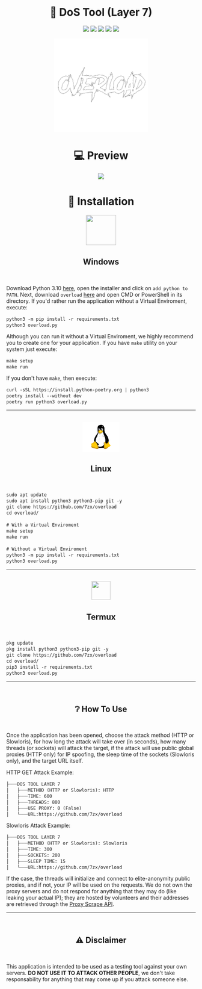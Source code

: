 <h1 align="center">📡 DoS Tool (Layer 7) </h1> 
<div align="center">
<img src="https://img.shields.io/badge/Made%20with-Python-1f425f.svg"> <img src="https://img.shields.io/github/license/7zx/overload"> <img src="https://img.shields.io/badge/code%20style-black-000000.svg"> <img src="https://img.shields.io/github/forks/7zx/overload?style=social"> <img src="https://img.shields.io/github/stars/7zx/overload?style=social">
</div>

<p align="center">
  <img src="https://raw.githubusercontent.com/7zx/overload/main/img/logo.png" width="250" height="250">
</p>

<div align="center">
  <h1>💻 Preview</h1>
</div>
<p align="center">
  <img src="https://raw.githubusercontent.com/7zx/overload/main/img/preview.gif">
</p>

<div align="center">
  <h1>🌙 Installation</h1>
  <img src="https://cdn.iconscout.com/icon/free/png-256/windows-221-1175066.png" width="80" height="80">
  <h2>Windows</h2><br>
</div>

Download Python 3.10 [here](https://www.python.org/downloads/), open the installer and click on `add python to PATH`. Next, download `overload` <a href="https://github.com/7zx/overload/archive/refs/heads/main.zip" target="blank">here</a> and open CMD or PowerShell in its directory. If you'd rather run the application without a Virtual Enviroment, execute:
  ```
  python3 -m pip install -r requirements.txt
  python3 overload.py
  ```

Although you can run it without a Virtual Enviroment, we highly recommend you to create one for your application. If you have `make` utility on your system just execute:
  ```
  make setup
  make run
  ```
If you don't have `make`, then execute:
  ```
  curl -sSL https://install.python-poetry.org | python3
  poetry install --without dev
  poetry run python3 overload.py
  ```

  ---
<div align="center">
  <br>
  <img src="https://raw.githubusercontent.com/7zx/overload/main/img/linux-icon-28166.png" width="100" height="80"><h2>Linux</h2><br>
</div>


```
sudo apt update
sudo apt install python3 python3-pip git -y
git clone https://github.com/7zx/overload
cd overload/

# With a Virtual Enviroment
make setup
make run

# Without a Virtual Enviroment
python3 -m pip install -r requirements.txt
python3 overload.py
```
---
<div align="center"> 
  <br>
  <img src="https://brandslogos.com/wp-content/uploads/images/large/terminal-logo.png" width="50" height="50">
  <h2>Termux</h2><br> 
</div>

```
pkg update
pkg install python3 python3-pip git -y
git clone https://github.com/7zx/overload
cd overload/
pip3 install -r requirements.txt
python3 overload.py
```
---
<br>

<div align="center">
  <h2> ❔ How To Use</h2><br>
</div>

Once the application has been opened, choose the attack method (HTTP or Slowloris), for how long the attack will take over (in seconds), how many threads (or sockets) will attack the target, if the attack will use public global proxies (HTTP only) for IP spoofing, the sleep time of the sockets (Slowloris only), and the target URL itself.
<br>

HTTP GET Attack Example:  

```
├───DOS TOOL LAYER 7
│   ├───METHOD (HTTP or Slowloris): HTTP
│   ├───TIME: 600
│   ├───THREADS: 800
│   ├───USE PROXY: 0 (False)
│   └───URL:https://github.com/7zx/overload
```

Slowloris Attack Example:  

```
├───DOS TOOL LAYER 7
│   ├───METHOD (HTTP or Slowloris): Slowloris
│   ├───TIME: 300
│   ├───SOCKETS: 200
│   ├───SLEEP TIME: 15
│   └───URL:https://github.com/7zx/overload
```

If the case, the threads will initialize and connect to elite-anonymity public proxies, and if not, your IP will be used on the requests. We do not own the proxy servers and do not respond for anything that they may do (like leaking your actual IP); they are hosted by volunteers and their addresses are retrieved through the [Proxy Scrape API](https://docs.proxyscrape.com/).

---
<br>

<div align="center">
  <h2>⚠ Disclaimer</h2><br>
</div>

This application is intended to be used as a testing tool against your own servers. **DO NOT USE IT TO ATTACK OTHER PEOPLE**, we don't take responsability for anything that may come up if you attack someone else.
